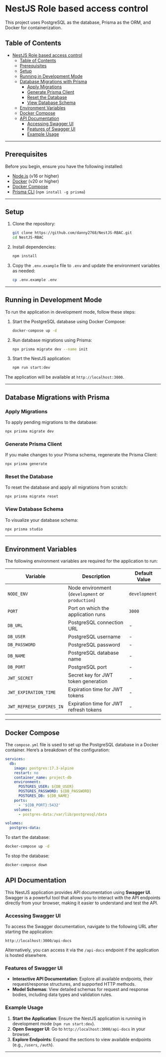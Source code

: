 # NestJS Role based access control

This project uses PostgreSQL as the database, Prisma as the ORM, and Docker for containerization.

## Table of Contents

- [NestJS Role based access control](#nestjs-role-based-access-control)
  - [Table of Contents](#table-of-contents)
  - [Prerequisites](#prerequisites)
  - [Setup](#setup)
  - [Running in Development Mode](#running-in-development-mode)
  - [Database Migrations with Prisma](#database-migrations-with-prisma)
    - [Apply Migrations](#apply-migrations)
    - [Generate Prisma Client](#generate-prisma-client)
    - [Reset the Database](#reset-the-database)
    - [View Database Schema](#view-database-schema)
  - [Environment Variables](#environment-variables)
  - [Docker Compose](#docker-compose)
  - [API Documentation](#api-documentation)
    - [Accessing Swagger UI](#accessing-swagger-ui)
    - [Features of Swagger UI](#features-of-swagger-ui)
    - [Example Usage](#example-usage)

---

## Prerequisites

Before you begin, ensure you have the following installed:

- [Node.js](https://nodejs.org/) (v16 or higher)
- [Docker](https://www.docker.com/) (v20 or higher)
- [Docker Compose](https://docs.docker.com/compose/)
- [Prisma CLI](https://www.prisma.io/docs/concepts/components/prisma-cli) (`npm install -g prisma`)

---

## Setup

1. Clone the repository:

   ```bash
   git clone https://github.com/danny2768/NestJS-RBAC.git
   cd NestJS-RBAC
   ```

2. Install dependencies:

   ```bash
   npm install
   ```

3. Copy the `.env.example` file to `.env` and update the environment variables as needed:

   ```bash
   cp .env.example .env
   ```

---

## Running in Development Mode

To run the application in development mode, follow these steps:

1. Start the PostgreSQL database using Docker Compose:

   ```bash
   docker-compose up -d
   ```

2. Run database migrations using Prisma:

   ```bash
   npx prisma migrate dev --name init
   ```

3. Start the NestJS application:

   ```bash
   npm run start:dev
   ```

The application will be available at `http://localhost:3000`.

---

## Database Migrations with Prisma

### Apply Migrations

To apply pending migrations to the database:

```bash
npx prisma migrate dev
```

### Generate Prisma Client

If you make changes to your Prisma schema, regenerate the Prisma Client:

```bash
npx prisma generate
```

### Reset the Database

To reset the database and apply all migrations from scratch:

```bash
npx prisma migrate reset
```

### View Database Schema

To visualize your database schema:

```bash
npx prisma studio
```

---

## Environment Variables

The following environment variables are required for the application to run:

| Variable                 | Description                                      | Default Value |
| ------------------------ | ------------------------------------------------ | ------------- |
| `NODE_ENV`               | Node environment (`development` or `production`) | `development` |
| `PORT`                   | Port on which the application runs               | `3000`        |
| `DB_URL`                 | PostgreSQL connection URL                        | -             |
| `DB_USER`                | PostgreSQL username                              | -             |
| `DB_PASSWORD`            | PostgreSQL password                              | -             |
| `DB_NAME`                | PostgreSQL database name                         | -             |
| `DB_PORT`                | PostgreSQL port                                  | -             |
| `JWT_SECRET`             | Secret key for JWT token generation              | -             |
| `JWT_EXPIRATION_TIME`    | Expiration time for JWT tokens                   | -             |
| `JWT_REFRESH_EXPIRES_IN` | Expiration time for JWT refresh tokens           | -             |

---

## Docker Compose

The `compose.yml` file is used to set up the PostgreSQL database in a Docker container. Here’s a breakdown of the configuration:

```yaml
services:
  db:
    image: postgres:17.3-alpine
    restart: no
    container_name: project-db
    environment:
      POSTGRES_USER: ${DB_USER}
      POSTGRES_PASSWORD: ${DB_PASSWORD}
      POSTGRES_DB: ${DB_NAME}
    ports:
      - '${DB_PORT}:5432'
    volumes:
      - postgres-data:/var/lib/postgresql/data

volumes:
  postgres-data:
```

To start the database:

```bash
docker-compose up -d
```

To stop the database:

```bash
docker-compose down
```

## API Documentation

This NestJS application provides API documentation using **Swagger UI**. Swagger is a powerful tool that allows you to interact with the API endpoints directly from your browser, making it easier to understand and test the API.

### Accessing Swagger UI

To access the Swagger documentation, navigate to the following URL after starting the application:

```url
http://localhost:3000/api-docs
```

Alternatively, you can access it via the `/api-docs` endpoint if the application is hosted elsewhere.

### Features of Swagger UI

- **Interactive API Documentation**: Explore all available endpoints, their request/response structures, and supported HTTP methods.
- **Model Schemas**: View detailed schemas for request and response bodies, including data types and validation rules.

### Example Usage

1. **Start the Application**: Ensure the NestJS application is running in development mode (`npm run start:dev`).
2. **Open Swagger UI**: Go to `http://localhost:3000/api-docs` in your browser.
3. **Explore Endpoints**: Expand the sections to view available endpoints (e.g., `/users`, `/auth`).

---

<!-- ---

## License

This project is licensed under the [MIT License](LICENSE). -->
